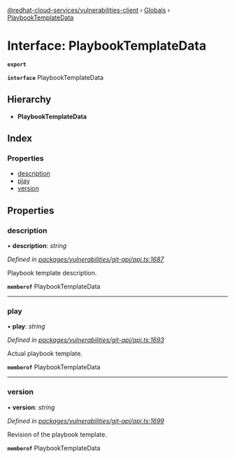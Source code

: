 [@redhat-cloud-services/vulnerabilities-client](../README.md) › [Globals](../globals.md) › [PlaybookTemplateData](playbooktemplatedata.md)

# Interface: PlaybookTemplateData

**`export`** 

**`interface`** PlaybookTemplateData

## Hierarchy

* **PlaybookTemplateData**

## Index

### Properties

* [description](playbooktemplatedata.md#description)
* [play](playbooktemplatedata.md#play)
* [version](playbooktemplatedata.md#version)

## Properties

###  description

• **description**: *string*

*Defined in [packages/vulnerabilities/git-api/api.ts:1687](https://github.com/RedHatInsights/javascript-clients/blob/master/packages/vulnerabilities/git-api/api.ts#L1687)*

Playbook template description.

**`memberof`** PlaybookTemplateData

___

###  play

• **play**: *string*

*Defined in [packages/vulnerabilities/git-api/api.ts:1693](https://github.com/RedHatInsights/javascript-clients/blob/master/packages/vulnerabilities/git-api/api.ts#L1693)*

Actual playbook template.

**`memberof`** PlaybookTemplateData

___

###  version

• **version**: *string*

*Defined in [packages/vulnerabilities/git-api/api.ts:1699](https://github.com/RedHatInsights/javascript-clients/blob/master/packages/vulnerabilities/git-api/api.ts#L1699)*

Revision of the playbook template.

**`memberof`** PlaybookTemplateData
